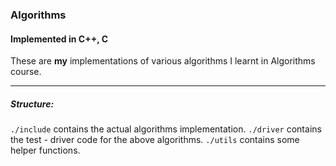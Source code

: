 ### Algorithms 

#### Implemented in C++, C

These are **my** implementations of various algorithms I learnt in Algorithms course.

---

##### Structure:

`./include` contains the actual algorithms implementation.
`./driver` contains the test - driver code for the above algorithms.
`./utils` contains some helper functions.
